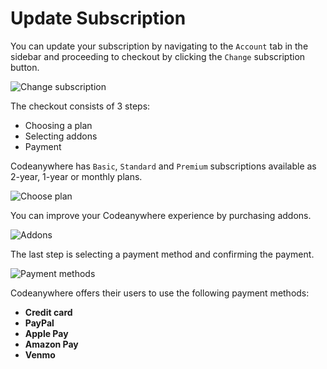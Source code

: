 # Update Subscription

You can update your subscription by navigating to the <code>Account</code> tab in the sidebar and proceeding to checkout by clicking the <code>Change</code> subscription button.

<p><img src="/images/editor/collaboration/5.png" alt="Change subscription" class="width-90"/></p>

The checkout consists of 3 steps:

- Choosing a plan
- Selecting addons
- Payment

Codeanywhere has <code>Basic</code>, <code>Standard</code> and <code>Premium</code> subscriptions available as 2-year, 1-year or monthly plans.

<p><img src="/images/dashboard/account-management/4.png" alt="Choose plan" class="width-90"/></p>

You can improve your Codeanywhere experience by purchasing addons.

<p><img src="/images/dashboard/account-management/5.png" alt="Addons" class="width-90"/></p>

The last step is selecting a payment method and confirming the payment.

<p><img src="/images/dashboard/account-management/6.png" alt="Payment methods" class="width-90"/></p>

Codeanywhere offers their users to use the following payment methods:

- **Credit card**
- **PayPal**
- **Apple Pay**
- **Amazon Pay**
- **Venmo**
